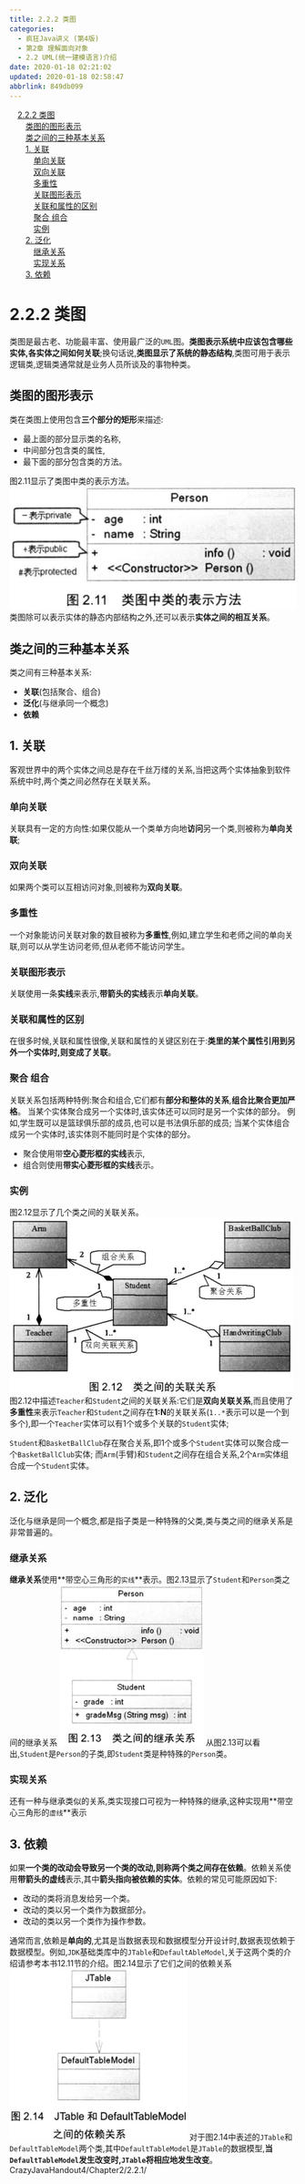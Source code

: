 ```yaml
---
title: 2.2.2 类图
categories: 
  - 疯狂Java讲义 (第4版)
  - 第2章 理解面向对象
  - 2.2 UML(统一建模语言)介绍
date: 2020-01-18 02:21:02
updated: 2020-01-18 02:58:47
abbrlink: 849db099
---
```

<div id='my_toc'><a href="/JavaReadingNotes/849db099/#2-2-2-类图" class="header_1">2.2.2 类图</a>&nbsp;<br><a href="/JavaReadingNotes/849db099/#类图的图形表示" class="header_2">类图的图形表示</a>&nbsp;<br><a href="/JavaReadingNotes/849db099/#类之间的三种基本关系" class="header_2">类之间的三种基本关系</a>&nbsp;<br><a href="/JavaReadingNotes/849db099/#1-关联" class="header_2">1. 关联</a>&nbsp;<br><a href="/JavaReadingNotes/849db099/#单向关联" class="header_3">单向关联</a>&nbsp;<br><a href="/JavaReadingNotes/849db099/#双向关联" class="header_3">双向关联</a>&nbsp;<br><a href="/JavaReadingNotes/849db099/#多重性" class="header_3">多重性</a>&nbsp;<br><a href="/JavaReadingNotes/849db099/#关联图形表示" class="header_3">关联图形表示</a>&nbsp;<br><a href="/JavaReadingNotes/849db099/#关联和属性的区别" class="header_3">关联和属性的区别</a>&nbsp;<br><a href="/JavaReadingNotes/849db099/#聚合-组合" class="header_3">聚合 组合</a>&nbsp;<br><a href="/JavaReadingNotes/849db099/#实例" class="header_3">实例</a>&nbsp;<br><a href="/JavaReadingNotes/849db099/#2-泛化" class="header_2">2. 泛化</a>&nbsp;<br><a href="/JavaReadingNotes/849db099/#继承关系" class="header_3">继承关系</a>&nbsp;<br><a href="/JavaReadingNotes/849db099/#实现关系" class="header_3">实现关系</a>&nbsp;<br><a href="/JavaReadingNotes/849db099/#3-依赖" class="header_2">3. 依赖</a>&nbsp;<br></div>
<style>.header_1{margin-left: 1em;}.header_2{margin-left: 2em;}.header_3{margin-left: 3em;}.header_4{margin-left: 4em;}.header_5{margin-left: 5em;}.header_6{margin-left: 6em;}</style>
<!--more-->
<script>if (navigator.platform.search('arm')==-1){document.getElementById('my_toc').style.display = 'none';}var e,p = document.getElementsByTagName('p');while (p.length>0) {e = p[0];e.parentElement.removeChild(e);}</script>

<!--end-->
# 2.2.2 类图
类图是最古老、功能最丰富、使用最广泛的`UML`图。**类图表示系统中应该包含哪些实体,各实体之间如何关联**;换句话说,**类图显示了系统的静态结构**,类图可用于表示逻辑类,逻辑类通常就是业务人员所谈及的事物种类。
## 类图的图形表示
类在类图上使用包含**三个部分的矩形**来描述:
- 最上面的部分显示类的名称,
- 中间部分包含类的属性,
- 最下面的部分包含类的方法。

图2.11显示了类图中类的表示方法。
![这里有一张图片](https://raw.githubusercontent.com/lanlan2017/images/master/CrazyJavaHandout4/Chapter2/2.2.1/2.png)
类图除可以表示实体的静态内部结构之外,还可以表示**实体之间的相互关系**。
## 类之间的三种基本关系
类之间有三种基本关系:
- **关联**(包括聚合、组合)
- **泛化**(与继承同一个概念)
- **依赖**

## 1. 关联
客观世界中的两个实体之间总是存在千丝万缕的关系,当把这两个实体抽象到软件系统中时,两个类之间必然存在关联关系。
### 单向关联
关联具有一定的方向性:如果仅能从一个类单方向地**访问**另一个类,则被称为**单向关联**;
### 双向关联
如果两个类可以互相访问对象,则被称为**双向关联**。
### 多重性
一个对象能访问关联对象的数目被称为**多重性**,例如,建立学生和老师之间的单向关联,则可以从学生访问老师,但从老师不能访问学生。
### 关联图形表示
关联使用一条**实线**来表示,**带箭头的实线**表示**单向关联**。

### 关联和属性的区别
在很多时候,关联和属性很像,关联和属性的关键区别在于:**类里的某个属性引用到另外一个实体时,则变成了关联**。
### 聚合 组合
关联关系包括两种特例:聚合和组合,它们都有**部分和整体的关系**,**组合比聚合更加严格**。
当某个实体聚合成另一个实体时,该实体还可以同时是另一个实体的部分。
例如,学生既可以是篮球俱乐部的成员,也可以是书法俱乐部的成员;
当某个实体组合成另一个实体时,该实体则不能同时是个实体的部分。

- 聚合使用带**空心菱形框的实线**表示,
- 组合则使用**带实心菱形框的实线**表示。

### 实例
图2.12显示了几个类之间的关联关系。
![这里有一张图片](https://raw.githubusercontent.com/lanlan2017/images/master/CrazyJavaHandout4/Chapter2/2.2.1/3.png)
图2.12中描述`Teacher`和`Student`之间的关联关系:它们是**双向关联关系**,而且使用了**多重性**来表示`Teacher`和`Student`之间存在**1:N**的关联关系(`1..*`表示可以是一个到多个),即一个`Teacher`实体可以有1个或多个关联的`Student`实体;

`Student`和`BasketBallClub`存在聚合关系,即1个或多个`Student`实体可以聚合成一个`BasketBallClub`实体;
而`Arm`(手臂)和`Student`之间存在组合关系,2个`Arm`实体组合成一个`Student`实体。
## 2. 泛化
泛化与继承是同一个概念,都是指子类是一种特殊的父类,类与类之间的继承关系是非常普遍的。
### 继承关系
**继承关系**使用**带空心三角形的`实线`**表示。图2.13显示了`Student`和`Person`类之间的继承关系
![这里有一张图片](https://raw.githubusercontent.com/lanlan2017/images/master/CrazyJavaHandout4/Chapter2/2.2.1/4.png)
从图2.13可以看出,`Student`是`Person`的子类,即`Student`类是种特殊的`Person`类。
### 实现关系
还有一种与继承类似的关系,类实现接口可视为一种特殊的继承,这种实现用**带空心三角形的`虚线`**表示
## 3. 依赖
如果**一个类的改动会导致另一个类的改动,则称两个类之间存在依赖**。依赖关系使用**带箭头的虚线**表示,其中**箭头指向被依赖的实体**。依赖的常见可能原因如下:
- 改动的类将消息发给另一个类。
- 改动的类以另一个类作为数据部分。
- 改动的类以另一个类作为操作参数。

通常而言,依赖是**单向的**,尤其是当数据表现和数据模型分开设计时,数据表现依赖于数据模型。例如,`JDK`基础类库中的`JTable`和`DefaultAbleModel`,关于这两个类的介绍请参考本书12.11节的介绍。图2.14显示了它们之间的依赖关系
![这里有一张图片](https://raw.githubusercontent.com/lanlan2017/images/master/CrazyJavaHandout4/Chapter2/2.2.1/5.png)
对于图2.14中表述的`JTable`和`DefaultTableModel`两个类,其中`DefaultTableModel`是`JTable`的数据模型,**当`DefaultTableModel`发生改变时,`JTable`将相应地发生改变**。
CrazyJavaHandout4/Chapter2/2.2.1/
